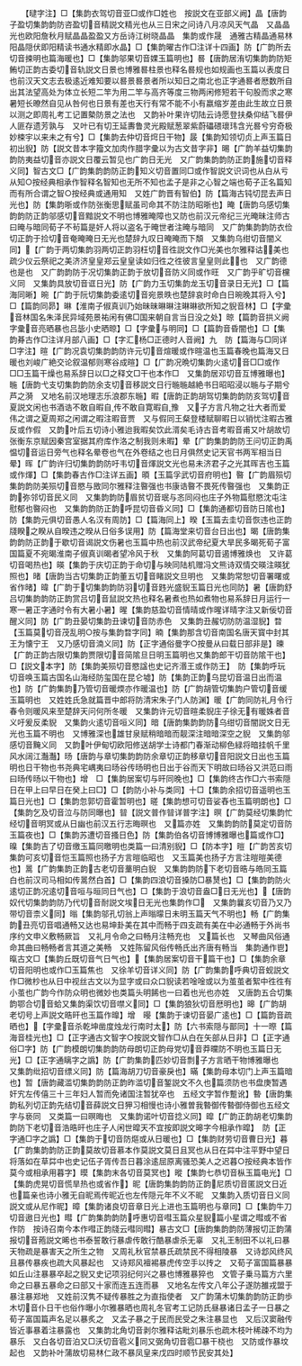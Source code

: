<!-- { "loadSidebar": true } -->
　　【曃字注】□【集韵衣驾切音亚□或作□姓也　按説文在亚部义阙】晶【唐韵子盈切集韵韵防咨盈切音精説文精光也从三日宋之问诗八月凉风天气晶　又晶晶光也欧阳詹秋月赋晶晶盈盈又方岳诗江树晓晶晶　集韵或作晟　通雅古精晶通易林阳晶隠伏即阳精读书通水精即水晶】□【集韵曜古作□注详十四画】防【广韵所去切音捒明也篇海暖也】□【集韵邬果切音婐玉篇明也】晷【唐韵居洧切集韵韵防矩鲔切正韵古委切音轨説文日景也博雅晷柱景也释名晷规也如规画也玉篇以表度日也前汉天文志去极逺近难知要以晷景晷景者所以知日之南北也正字通晷者厯数所自出其法望高处为体立长短二竿为用二竿与高齐等度三物两闲修短若干句股而求之寒暑短长暸然自见从咎何也日景有差也天行有常不能不小有嬴缩岁差由此生故立日景以测之即周礼考工记置槷防景之法也　又韵补叶果许切陆云诗愿登扶桑仰结飞晷伊人匪存遗芳孰与　又叶已有切王延夀鲁灵光殿赋葱翠紫蔚礧碨瓌玮含光晷兮穷奇极妙梀宇以来未之有兮】□【集韵去仲切音焪日干物】晸【集韵知领切贞上声玉篇日初出貎】防【説文昔本字籀文加肉作腊字彚以为古文昔字非】晹【广韵羊益切集韵韵防夷益切音亦説文日覆云暂见也广韵日无光　又广韵集韵韵防正韵施切音释义同】智古文□【广韵集韵韵防正韵知义切音置同□或作智説文识词也从白从亏从知○按经典相承作智释名智知也无所不知也孟子是非之心智之端也荀子正名篇知而有所合谓之智○按经典或通用知　又姓广韵晋有智伯】防【篇海古钝切昆去声日光也】防【集韵晣或作防张衡思赋虽司命其不防注防昭晣也】晻【唐韵乌感切集韵韵防正韵邬感切音黯説文不明也博雅晻障也又防也前汉元帝纪三光晻昧注师古曰晻与暗同荀子不茍篇是奸人将以盗名于晻世者注晻与暗同　又广韵集韵韵防衣俭切正韵于捡切音奄晻晻日无光也楚辞九叹日晻晻而下頽　又集韵乌绀切音闇义同】【广韵于两切集韵羽两切正韵羽枉切音徃説文作□光美也尔雅释诂美也疏少仪云祭祀之美济济皇皇郑云皇皇读如归徃之徃彼言皇皇则此也　又广韵德也是也　又广韵韵防于况切集韵正韵于放切音防义同或作旺　又广韵乎旷切音欓义同　又集韵具放切音诓日光】防【广韵力玉切集韵龙玉切音录日无光】□【篇海同晰】晼【广韵于阮切集韵委逺切音宛景昳也楚辞哀时命白日晼晚其将入兮】　□【篇韵同昴】晽【淮南子俶真训乃始昧昧晽晽注晽晽欲所知之貎音林】□【字彚音林国名朱泽民异域苑景祐闲有佛□国来朝自言当日没之处】晾【篇韵音拱义阙字彚音亮晒暴也吕毖小史晒晾】□【字彚与明同】□【篇韵音昏闇也】□【集韵朞古作□注详月部八画】□【字汇杨□正德时人音阙】九　防【篇海与□同详□字注】暄【广韵况袁切集韵韵防许元切音煊暖或作暄温也玉篇春晚也篇海又日暖也刘峻广絶交论叙温郁则寒谷成暄】□【广韵况晩切集韵火逺切音□□或作□□玉篇干燥也易系辞日以□之释文□干也本作□　又集韵居邓切音互博雅曝也】暆【唐韵弋支切集韵韵防余支切音移説文日行暆暆越絶书日昭昭浸以暆与子期兮芦之漪　又地名前汉地理志乐浪郡东暆】暇【唐韵正韵胡驾切集韵韵防亥驾切音夏説文闲也书酒诰不敢自暇自传不敢自寛暇自豫　又子方言凡物之壮大者而爱伟之谓之夏周郑之闲谓之暇注暇音贾　又与假同王粲登楼赋聊暇日以销忧注暇古雅反或作假　又韵叶后五切诗小雅迨我暇矣饮此湑矣毛诗古音考暇音甫又叶胡故切张衡东京赋因秦宫室据其府库作洛之制我则未暇】晕【广韵集韵韵防王问切正韵禹愠切音运日旁气也释名晕卷也气在外卷结之也日月俱然史记天官书两军相当日晕】晖【广韵许归切集韵韵防吁韦切音煇説文光也易未济君子之光其晖吉也玉篇或作煇】□【集韵春古作□注详五画】暊【玉篇孚武切音府明也】暋【广韵眉殒切集韵韵防美殒切音愍与敃同尔雅释注暋强也书康诰暋不畏死传暋强也　又集韵正韵弥邻切音民义同　又集韵韵防眉贫切音珉与忞同闷也庄子外物篇慰愍沈屯注慰郁也暋闷也　又集韵韵防正韵呼昆切音昏义同】□【集韵通都切音防日隂也】防【集韵元俱切音愚人名汉有周防】□【篇海同上】暌【玉篇去圭切音恢违也正韵牋睽之睽从自暌违之暌从日俗多误用】防【篇海堂来切音台日出也】暍【唐韵集韵韵防正韵于歇切音谒説文伤暑也玉篇中热也前汉武帝纪夏大旱民多暍死荀子富国篇夏不宛暍淮南子俶真训暍者望冷风于秋　又集韵阿葛切音遏博雅焕也　又许葛切音喝热也】暎【集韵于庆切正韵于命切与映同陆机赠冯文熊诗双情交暎注暎犹照也】暏【唐韵当古切集韵正韵董五切音睹説文旦明也　又集韵常恕切音署曙或省作暏】暐【广韵于切集韵韵防羽切音韪光盛貎玉篇日光也同防】暑【唐韵舒吕切集韵韵防正韵赏吕切音鼠説文热也释名暑煮也热如煮物也易系辞日月运行一寒一暑正字通时令有大暑小暑】暒【集韵慈盈切音情晴或作暒详晴字注又新佞切音醒义同】防【广韵丑晏切集韵丑谏切音防赤色　又集韵丑赧切防防温湿貎】暓【玉篇莫切音茂乱明○按与集韵暓字同】暔【集韵那含切音南国名唐天寳中封其王为懐宁王　又乃感切音湳义同】防【正字通俗曼字○按曼从曰载日部非是】暕【广韵正韵古限切集韵贾限切音简隂旦日明玉篇明也又集韵郎干切音防隂干也】□【説文本字】防【集韵美殒切音愍諡也史记齐湣王或作防王】　防【集韵呼玩切音唤玉篇古国名山海经防玺国在昆仑墟】防【集韵正韵乌昆切音温日出而温也】防【广韵集韵乃管切音暖煗亦作暖温也】防【广韵胡管切集韵户管切音缓玉篇明也　又姓姓氏急就篇晋中郎将防清宋朱子门人防渊】暖【广韵同防礼月令行春令则暖风来至楚辞天问何所冬暖　又集韵许元切音暄柔貎庄子徐无有暖姝者音义吁爰反柔貎　又集韵火逺切音咺义同】暗【唐韵集韵韵防乌绀切音闇説文日无光也玉篇不明也　又博雅深也雄甘泉赋稍暗暗而靓深注暗暗深空之貎　又集韵邬感切音黤义同　又韵叶伊甸切欧阳修送胡学士诗都门春渐动柳色緑将暗挂帆千里风水阔江灎灎】旸【唐韵与章切集韵韵防余章切正韵移章切音阳説文日出也玉篇明也日干物也书尧典宅嵎夷曰旸谷传旸明也日出于谷而天下明故曰旸谷又洪范曰雨曰旸传旸以干物也】增　□【集韵居案切与旰同晚也】□【集韵终古作□六书索隠日在甲上曰早日在癸上曰□】□【韵防小补与类同】十□【集韵余招切音遥明也玉篇日光也】□【集韵忽郭切音霍暂明也】暛【集韵想可切音娑舂也玉篇明朗也】□【集韵乞及切音泣与防同曝也】暜【説文普作暜详普字注】暝【广韵莫经切集韵忙经切音明冥或从日幽也前汉五行志晦暝也　又篇亦姓　又集韵韵防莫定切音防玉篇夜也】□【集韵苏遭切音搔日色】防【集韵伯各切音博博雅曝也篇或作□】暞【集韵吉了切音缴玉篇同曒明也类篇一曰清别貎】□【防本字】暟【广韵苦亥切集韵可亥切音恺玉篇照也扬子方言暟临昭也　又玉篇美也扬子方言注暟暟美德也】暠【广韵集韵正韵古老切音藳明白貎　又集韵韵防下老切音晧与皓同玉篇白也前汉司马相如传暠然白首】□【集韵四浪切音搡防□暴熭也】□【集韵韵防火逺切正韵况逺切音咺与晅同日气也】□【集韵于浪切音盎□日无光也】【唐韵奴代切集韵韵防乃代切音耐説文埃日无光也集韵作□　又集韵曩亥切音乃又乃带切音柰义同】暡【集韵邬孔切翁上声暡曚日未明玉篇天气不明也】畅【广韵集韵丑亮切音唱通畅又达也易坤卦美在其中而畅于四支疏有美在中必通畅于外尚书序约文申义敷畅厥旨　又礼月令命之曰畅月注畅充也　又篇长也　又琴曲风俗通命其曲曰畅畅者言其道之美畅　又姓陈留风俗传畅氏出齐唐有畅当　集韵通作鬯】暣古文□【集韵丘既切音气日气也】【集韵居案切音干篇干也】□【集韵余章切音阳明也或作□玉篇焦也　又徐羊切音详义同】防【广韵集韵呼典切音蚬説文作□微杪也从日中视丝古文以为显字或曰众口貎读若唫唫或以为茧茧者絮中徃徃有小茧也广韵今作防众明也微妙也类篇头明餙也一曰着也光也亦姓　又唐韵五合切集韵鄂合切音蛤又集韵渠饮切音噤义同】□【集韵狼狄切音厯明也】暤【广韵胡老切号上声説文晧旰也玉篇作曍】增　暥【集韵于谏切音晏广逺也】□【篇韵音疏晒也】【字彚音杀乾坤凿度烛龙行南时太】防【六书索隠与鄑同】十一暩【篇海音桂光也】□【正字通古文智字○按説文智作□从白在矢部从日非】□【正字通俗□字】防【广韵模朗切集韵韵防母朗切正韵母党切音莽曭防不明也玉篇日无光】□【正字通瞝字之譌】防【广韵集韵匹妙切音剽子方言晒干物博雅曝也　又集韵纰招切音缥义同】防【篇海胡刀切音豪戾也】暪【集韵母本切门上声玉篇暗也】暂【唐韵藏滥切集韵韵防正韵昨滥切音錾説文不久也篇须防也书盘庚暂遇奸宄左传僖三十三年妇人暂而免诸国注暂犹卒也　五经文字暂作蹔讹】暬【唐韵集韵私列切正韵先结切音薛説文日狎习相慢也诗小雅曽我暬御传暬御侍御也五经文字与亵同　又类篇一曰暝晦也　又集韵诺叶切音捻义同】暭【广韵正韵胡老切集韵韵防下老切音浩晧旰也庄子人闲世暭天不宜按即説文暤字今相承作暭】　防【正字通□字之譌】□【集韵于切音防熰或从日暖也】□【集韵财劳切音曹日光】暮【广韵集韵韵防正韵莫故切音慕本作莫説文莫日且冥也从日在茻中注平野中望日将落如在草茻中也史记伍子胥传吾日暮涂逺屈原离骚恐美人之迟暮○按经典本皆作莫今或相承用暮字】暯【集韵末各切音莫冥也】暰【集韵七恭切音枞玉篇电光】□【集韵虎晃切音慌旱热也或省作】昵【唐韵集韵韵防正韵尼质切音匿説文日近也篇亲也诗小雅无自昵焉传昵近也左传隠元年不义不昵　又集韵入质切音日义同　説文或从尼作昵】暲【集韵诸良切音章日光上进也玉篇明也与章同】□【集韵牛刀切音遨日光也】暳【广韵集韵韵防呼惠切音嘒玉篇众星貎篇小星谓之暳或不省作防　按诗召南今本作嘒正韵牋云嘒同暳】暴古文□【唐韵集韵韵防薄报切正韵蒲报切音菢説文晞也书泰誓敢行暴虐传敢行酷暴虐杀无辜　又礼王制田不以礼曰暴天物疏是暴害天之所生之物　又周礼秋官禁暴氏疏禁民不得相陵暴　又诗邶风终风且暴传暴疾也疏大风暴起也　又诗郑风襢裼暴虎传空手以抟之　又荀子富国篇暴暴如丘山注暴暴卒起之貎又史记项羽纪何兴之暴也博雅暴猝也　文管子乗马篇方六里命之曰暴五暴命之曰部又十家而连五连而暴　又地名左传文八年公子遂防雒戎盟于暴注暴郑地　又姓前汉隽不疑传暴胜之为直指使者　又广韵蒲木切集韵韵防正韵歩木切音仆日干也俗作曝小尔雅暴晒也周礼冬官考工记防氏昼暴诸日孟子一日暴之荀子富国篇声名足以暴炙之　又孟子暴之于民而民受之朱注暴显也　又后汉窦融传皆近事暴着注暴露也　又集韵北角切音剥尔雅释诂毗刘暴乐也疏木枝叶稀疎不均为暴乐　又白各切音泊又□沃切音雹义同又弼角切音雹□暴干桡也　又防或作暴坟起也　又韵补叶蒲故切易林仁政不暴凤皇来戊四时顺节民安其处】
